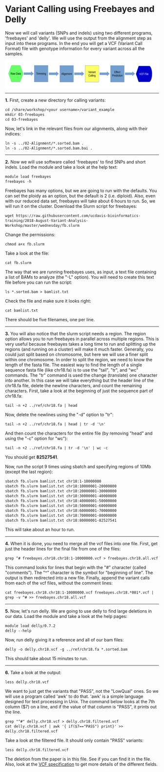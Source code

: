 Variant Calling using Freebayes and Delly
==========================================

Now we will call variants (SNPs and indels) using two different programs, 'freebayes' and 'delly'. We will use the output from the alignment step as input into these programs. In the end you will get a VCF (Variant Call Format) file with genotype information for every variant across all the samples.

![fc04](fc04.png)

---

**1\.** First, create a new directory for calling variants:

    cd /share/workshop/<your username>/variant_example
    mkdir 03-freebayes
    cd 03-freebayes

Now, let's link in the relevant files from our alignments, along with their indices:

    ln -s ../02-Alignment/*.sorted.bam .
    ln -s ../02-Alignment/*.sorted.bam.bai .

---

**2\.** Now we will use software called 'freebayes' to find SNPs and short indels. Load the module and take a look at the help text:

    module load freebayes
    freebayes -h

Freebayes has many options, but we are going to run with the defaults. You can set the ploidy as an option, but the default is 2 (i.e. diploid). Also, even with our reduced data set, freebayes will take about 6 hours to run. So, we will run it on the cluster. Download the Slurm script for freebayes:

    wget https://raw.githubusercontent.com/ucdavis-bioinformatics-training/2018-August-Variant-Analysis-Workshop/master/wednesday/fb.slurm

Change the permissions:

    chmod a+x fb.slurm

Take a look at the file:

    cat fb.slurm

The way that we are running freebayes uses, as input, a text file containing a list of BAMs to analyze (the "-L" option). You will need to create this text file before you can run the script:

    ls *.sorted.bam > bamlist.txt

Check the file and make sure it looks right:

    cat bamlist.txt

There should be five filenames, one per line.

---

**3\.** You will also notice that the slurm script needs a region. The region option allows you to run freebayes in parallel across multiple regions. This is very useful because freebayes takes a long time to run and splitting up the regions (and running on a cluster) will make it much faster. Generally, you could just split based on chromosome, but here we will use a finer split within one chromosome. In order to split the region, we need to know the length of the fasta file. The easiest way to find the length of a single sequence fasta file (like chr18.fa) is to use the "tail", "tr", and "wc" commands. The "tr" command is used the change (translate) one character into another. In this case we will take everything but the header line of the chr18.fa file, delete the newline characters, and count the remaining characters. First, take a look at the beginning of just the sequence part of chr18.fa:

    tail -n +2 ../ref/chr18.fa | head

Now, delete the newlines using the "-d" option to "tr":

    tail -n +2 ../ref/chr18.fa | head | tr -d '\n'

And then count the characters for the entire file (by removing "head" and using the "-c" option for "wc"):

    tail -n +2 ../ref/chr18.fa | tr -d '\n' | wc -c

You should get **82527541**.

Now, run the script 9 times using sbatch and specifying regions of 10Mb (except the last region):

    sbatch fb.slurm bamlist.txt chr18:1-10000000
    sbatch fb.slurm bamlist.txt chr18:10000001-20000000
    sbatch fb.slurm bamlist.txt chr18:20000001-30000000
    sbatch fb.slurm bamlist.txt chr18:30000001-40000000
    sbatch fb.slurm bamlist.txt chr18:40000001-50000000
    sbatch fb.slurm bamlist.txt chr18:50000001-60000000
    sbatch fb.slurm bamlist.txt chr18:60000001-70000000
    sbatch fb.slurm bamlist.txt chr18:70000001-80000000
    sbatch fb.slurm bamlist.txt chr18:80000001-82527541

This will take about an hour to run.

---

**4\.** When it is done, you need to merge all the vcf files into one file. First, get just the header lines for the final file from one of the files:

    grep ^# freebayes.chr18.chr18:1-10000000.vcf > freebayes.chr18.all.vcf

This command looks for lines that begin with the "#" character (called "comments"). The "^" character is the symbol for "beginning of line". The output is then redirected into a new file. Finally, append the variant calls from each of the vcf files, without the comment lines:

    cat freebayes.chr18.chr18:1-10000000.vcf freebayes.chr18.*001*.vcf | grep -v ^# >> freebayes.chr18.all.vcf

---

**5\.** Now, let's run delly. We are going to use delly to find large deletions in our data. Load the module and take a look at the help pages:

    module load delly/0.7.2
    delly --help

Now, run delly giving it a reference and all of our bam files:

    delly -o delly.chr18.vcf -g ../ref/chr18.fa *.sorted.bam

This should take about 15 minutes to run.

---

**6\.** Take a look at the output:

    less delly.chr18.vcf

We want to just get the variants that "PASS", not the "LowQual" ones. So we will use a program called 'awk' to do that. 'awk' is a simple language designed for text processing in Unix. The command below looks at the 7th column ($7) on a line, and if the value of that column is "PASS", it prints out the line.

	grep "^#" delly.chr18.vcf > delly.chr18.filtered.vcf
    cat delly.chr18.vcf | awk '{ if($7=="PASS") print}' >> delly.chr18.filtered.vcf

Take a look at the filtered file. It should only contain "PASS" variants:

    less delly.chr18.filtered.vcf

The deletion from the paper is in this file. See if you can find it in the file. Also, look at the [VCF specification](https://samtools.github.io/hts-specs/VCFv4.2.pdf) to get more details of the different fields.
